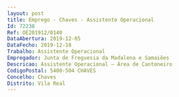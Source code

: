 ```yaml
--- 
layout: post
title: Emprego - Chaves - Assistente Operacional
Id: 72238
Ref: OE201912/0140
DataAbertura: 2019-12-05
DataFecho: 2019-12-18
Trabalho: Assistente Operacional
Empregador: Junta de Freguesia da Madalena e Samaiões
Descricao: Assistente Operacional – Área de Cantoneiro
CodigoPostal: 5400-504 CHAVES
Concelho: Chaves
Distrito: Vila Real
--- 
```

